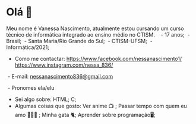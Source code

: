 # Olá 👋
	
Meu nome é Vanessa Nascimento, atualmente estou cursando um curso técnico de informática integrado ao ensino médio no CTISM.
 
 - 17 anos;
 - Brasil;
 - Santa Maria/Rio Grande do Sul;
 - CTISM-UFSM;
 - Informática/2021;
 
- Como me contactar:
	https://www.facebook.com/nessanascimento1/
	https://www.instagram.com/nessa_836/

 - E-mail:
	nessanascimento836@gmail.com

 - Pronomes
	ela/elu
 
- Sei algo sobre:
	HTML;
	C;
 
- Algumas coisas que gosto:
	Ver anime 📺 ;
	Passar tempo com quem eu amo 👨‍👩‍👧 ;
	Minha gata 🐈;
	Aprender sobre programação🖥;

